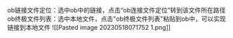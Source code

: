 ob链接文件定位：选中ob中的链接，点击“ob连接文件定位”转到该文件所在路径
ob终极文件列表：选中本地文件，点击"ob终极文件列表"粘贴到ob中，可以实现链接到本地文件
![[Pasted image 20230518071752 1.png]]
